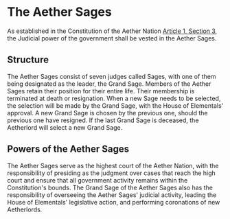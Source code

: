 # The Aether Sages
As established in the Constitution of the Aether Nation [Article 1, Section 3](https://github.com/AetherNation/constitution/blob/main/constitution.md), the Judicial power of the government shall be vested in the Aether Sages.

## Structure
The Aether Sages consist of seven judges called Sages, with one of them being designated as the leader, the Grand Sage. Members of the Aether Sages retain their position for their entire life. Their membership is terminated at death or resignation. When a new Sage needs to be selected, the selection will be made by the Grand Sage, with the House of Elementals' approval. A new Grand Sage is chosen by the previous one, should the previous one have resigned. If the last Grand Sage is deceased, the Aetherlord will select a new Grand Sage.

## Powers of the Aether Sages
The Aether Sages serve as the highest court of the Aether Nation, with the responsibility of presiding as the judgment over cases that reach the high court and ensure that all government activity remains within the Constitution's bounds. The Grand Sage of the Aether Sages also has the responsibility of overseeing the Aether Sages' judicial activity, leading the House of Elementals' legislative action, and performing coronations of new Aetherlords.